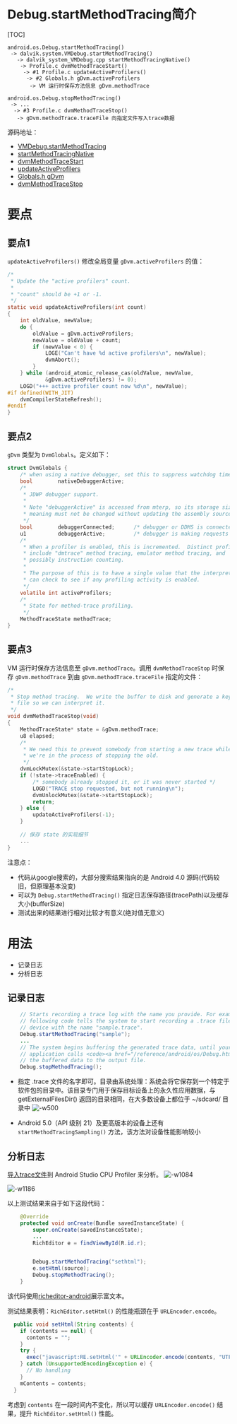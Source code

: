 # Debug.startMethodTracing简介

[TOC]

```
android.os.Debug.startMethodTracing()
 -> dalvik.system.VMDebug.startMethodTracing()
   -> dalvik_system_VMDebug.cpp startMethodTracingNative()
    -> Profile.c dvmMethodTraceStart()
     -> #1 Profile.c updateActiveProfilers()
      -> #2 Globals.h gDvm.activeProfilers
       -> VM 运行时保存方法信息 gDvm.methodTrace
```

```
android.os.Debug.stopMethodTracing()
 -> ...
  -> #3 Profile.c dvmMethodTraceStop()
   -> gDvm.methodTrace.traceFile 向指定文件写入trace数据
```

源码地址：

+ [VMDebug.startMethodTracing](https://android.googlesource.com/platform/libcore-snapshot/+/refs/heads/ics-mr1/dalvik/src/main/java/dalvik/system/VMDebug.java#168)
+ [startMethodTracingNative](https://android.googlesource.com/platform/dalvik.git/+/android-4.2.2_r1/vm/native/dalvik_system_VMDebug.cpp#271)
+ [dvmMethodTraceStart](https://android.googlesource.com/platform/dalvik/+/gingerbread/vm/Profile.c#337)
+ [updateActiveProfilers](https://android.googlesource.com/platform/dalvik/+/gingerbread/vm/Profile.c#337)
+ [Globals.h gDvm](https://android.googlesource.com/platform/dalvik/+/gingerbread/vm/Globals.h#678)
+ [dvmMethodTraceStop](https://android.googlesource.com/platform/dalvik/+/gingerbread/vm/Profile.c#494)

# 要点

## 要点1

`updateActiveProfilers()` 修改全局变量 `gDvm.activeProfilers` 的值： 

```c
/*
 * Update the "active profilers" count.
 *
 * "count" should be +1 or -1.
 */
static void updateActiveProfilers(int count)
{
    int oldValue, newValue;
    do {
        oldValue = gDvm.activeProfilers;
        newValue = oldValue + count;
        if (newValue < 0) {
            LOGE("Can't have %d active profilers\n", newValue);
            dvmAbort();
        }
    } while (android_atomic_release_cas(oldValue, newValue,
            &gDvm.activeProfilers) != 0);
    LOGD("+++ active profiler count now %d\n", newValue);
#if defined(WITH_JIT)
    dvmCompilerStateRefresh();
#endif
}
```

## 要点2
`gDvm` 类型为 `DvmGlobals`。定义如下：

```c
struct DvmGlobals {
    /* when using a native debugger, set this to suppress watchdog timers */
    bool        nativeDebuggerActive;
    /*
     * JDWP debugger support.
     *
     * Note "debuggerActive" is accessed from mterp, so its storage size and
     * meaning must not be changed without updating the assembly sources.
     */
    bool        debuggerConnected;      /* debugger or DDMS is connected */
    u1          debuggerActive;         /* debugger is making requests */
    /*
     * When a profiler is enabled, this is incremented.  Distinct profilers
     * include "dmtrace" method tracing, emulator method tracing, and
     * possibly instruction counting.
     *
     * The purpose of this is to have a single value that the interpreter
     * can check to see if any profiling activity is enabled.
     */
    volatile int activeProfilers;
    /*
     * State for method-trace profiling.
     */
    MethodTraceState methodTrace;
}
```

## 要点3

VM 运行时保存方法信息至 `gDvm.methodTrace`。调用 `dvmMethodTraceStop` 时保存 `gDvm.methodTrace` 到由 `gDvm.methodTrace.traceFile` 指定的文件：

```c
/*
 * Stop method tracing.  We write the buffer to disk and generate a key
 * file so we can interpret it.
 */
void dvmMethodTraceStop(void)
{
    MethodTraceState* state = &gDvm.methodTrace;
    u8 elapsed;
    /*
     * We need this to prevent somebody from starting a new trace while
     * we're in the process of stopping the old.
     */
    dvmLockMutex(&state->startStopLock);
    if (!state->traceEnabled) {
        /* somebody already stopped it, or it was never started */
        LOGD("TRACE stop requested, but not running\n");
        dvmUnlockMutex(&state->startStopLock);
        return;
    } else {
        updateActiveProfilers(-1);
    }
    
    // 保存 state 的实现细节
    ...
}
```

注意点：

+ 代码从google搜索的，大部分搜索结果指向的是 Android 4.0 源码(代码较旧，但原理基本没变)
+ 可以为 `Debug.startMethodTracing()` 指定日志保存路径(tracePath)以及缓存大小(bufferSize)
+ 测试出来的结果进行相对比较才有意义(绝对值无意义)

# 用法

+ 记录日志
+ 分析日志

## 记录日志

```java
    // Starts recording a trace log with the name you provide. For example, the
    // following code tells the system to start recording a .trace file to the
    // device with the name "sample.trace".
    Debug.startMethodTracing("sample");
    ...
    // The system begins buffering the generated trace data, until your
    // application calls <code><a href="/reference/android/os/Debug.html#stopMethodTracing()">stopMethodTracing()</a></code>, at which time it writes
    // the buffered data to the output file.
    Debug.stopMethodTracing();
```

+ 指定 .trace 文件的名字即可。目录由系统处理：系统会将它保存到一个特定于软件包的目录中。该目录专门用于保存目标设备上的永久性应用数据，与 getExternalFilesDir() 返回的目录相同，在大多数设备上都位于 ~/sdcard/ 目录中
![-w500](/images/15828618906734.jpg)

+ Android 5.0（API 级别 21）及更高版本的设备上还有 `startMethodTracingSampling()` 方法，该方法对设备性能影响较小

## 分析日志

[导入trace文件](https://developer.android.com/studio/profile/cpu-profiler#import-traces)到 Android Studio CPU Profiler 来分析。
![-w1084](/images/15828619861523.jpg)

![-w1186](/images/15828622463204.jpg)

以上测试结果来自于如下这段代码：

```java
    @Override
    protected void onCreate(Bundle savedInstanceState) {
        super.onCreate(savedInstanceState);
        ...
        RichEditor e = findViewById(R.id.r);


        Debug.startMethodTracing("sethtml");
        e.setHtml(source);
        Debug.stopMethodTracing();
    }
```

该代码使用[richeditor-android](https://github.com/wasabeef/richeditor-android)展示富文本。

测试结果表明：`RichEditor.setHtml()` 的性能瓶颈在于 `URLEncoder.encode`。

```java
  public void setHtml(String contents) {
    if (contents == null) {
      contents = "";
    }
    try {
      exec("javascript:RE.setHtml('" + URLEncoder.encode(contents, "UTF-8") + "');");
    } catch (UnsupportedEncodingException e) {
      // No handling
    }
    mContents = contents;
  }
```

考虑到 `contents` 在一段时间内不变化，所以可以缓存 `URLEncoder.encode()` 结果，提升 `RichEditor.setHtml()` 性能。